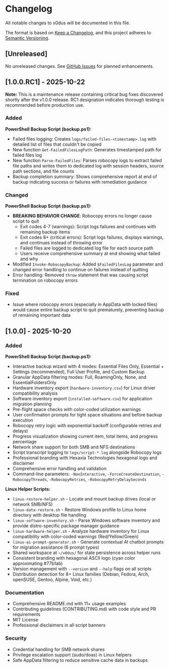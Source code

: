 # Changelog

All notable changes to x0dus will be documented in this file.

The format is based on [Keep a Changelog](https://keepachangelog.com/en/1.0.0/),
and this project adheres to [Semantic Versioning](https://semver.org/spec/v2.0.0.html).

## [Unreleased]

No unreleased changes. See [GitHub Issues](https://github.com/Hexaxia-Technologies/x0dus/issues) for planned enhancements.

## [1.0.0.RC1] - 2025-10-22

**Note:** This is a maintenance release containing critical bug fixes discovered shortly after the v1.0.0 release. RC1 designation indicates thorough testing is recommended before production use.

### Added

**PowerShell Backup Script (backup.ps1):**
- Failed files logging: Creates `logs/failed-files-<timestamp>.log` with detailed list of files that couldn't be copied
- New function `Get-FailedFilesLogPath`: Generates timestamped path for failed files log
- New function `Parse-FailedFiles`: Parses robocopy logs to extract failed file paths and writes them to dedicated log with session headers, source path sections, and file counts
- Backup completion summary: Shows comprehensive report at end of backup indicating success or failures with remediation guidance

### Changed

**PowerShell Backup Script (backup.ps1):**
- **BREAKING BEHAVIOR CHANGE**: Robocopy errors no longer cause script to quit
  - Exit codes 4-7 (warnings): Script logs failures and continues with remaining backup items
  - Exit codes 8+ (critical errors): Script logs failures, displays warnings, and continues instead of throwing error
  - Failed files are logged to dedicated log file for each source path
  - Users receive comprehensive summary at end showing what failed and why
- Modified `Invoke-RobocopyBackup`: Added `$FailedFilesLog` parameter and changed error handling to continue on failures instead of quitting
- Error handling: Removed `throw` statement that was causing script termination on robocopy errors

### Fixed

- Issue where robocopy errors (especially in AppData with locked files) would cause entire backup script to quit prematurely, preventing backup of remaining important data

## [1.0.0] - 2025-10-20

### Added

**PowerShell Backup Script (backup.ps1):**
- Interactive backup wizard with 4 modes: Essential Files Only, Essential + Settings (recommended), Full User Profile, and Custom Backup
- Granular AppData filtering modes: Full, RoamingOnly, None, and EssentialFoldersOnly
- Hardware inventory export (`hardware-inventory.csv`) for Linux driver compatibility analysis
- Software inventory export (`installed-software.csv`) for application migration planning
- Pre-flight space checks with color-coded utilization warnings
- User confirmation prompts for tight space situations and before backup execution
- Robocopy retry logic with exponential backoff (configurable retries and delays)
- Progress visualization showing current item, total items, and progress percentage
- Network share support for both SMB and NFS destinations
- Script transcript logging to `logs/script-*.log` alongside Robocopy logs
- Professional branding with Hexaxia Technologies hexagonal logo and disclaimer
- Comprehensive error handling and validation
- Command-line parameters: `-NonInteractive`, `-ForceCreateDestination`, `-RobocopyThreads`, `-RobocopyRetries`, `-RobocopyRetryDelaySeconds`

**Linux Helper Scripts:**
- `linux-restore-helper.sh` - Locate and mount backup drives (local or network SMB/NFS)
- `linux-data-restore.sh` - Restore Windows profile to Linux home directory with desktop file handling
- `linux-software-inventory.sh` - Parse Windows software inventory and provide distro-specific package manager guidance
- `linux-hardware-helper.sh` - Analyze hardware inventory for Linux compatibility with color-coded warnings (Red/Yellow/Green)
- `linux-ai-prompt-generator.sh` - Generate contextual AI chatbot prompts for migration assistance (6 prompt types)
- Shared workspace at `~/x0dus/` for state persistence across helper runs
- Consistent branding with hexagonal ASCII logo (cyan color approximating #77bfab)
- Version management with `--version` and `--help` flags on all scripts
- Distribution detection for 8+ Linux families (Debian, Fedora, Arch, openSUSE, Gentoo, Alpine, Void, etc.)

### Documentation
- Comprehensive README.md with 11+ usage examples
- Contributing guidelines (CONTRIBUTING.md) with code style and PR requirements
- MIT License
- Professional disclaimers in all script banners

### Security
- Credential handling for SMB network shares
- Privilege escalation support (sudo/doas) in Linux helpers
- Safe AppData filtering to reduce sensitive cache data in backups
